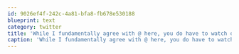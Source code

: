 ```yaml
---
id: 9026ef4f-242c-4a81-bfa8-fb678e530188
blueprint: text
category: twitter
title: 'While I fundamentally agree with @ here, you do have to watch out for lipstick on a pig ow.ly/eqcUM'
caption: 'While I fundamentally agree with @ here, you do have to watch out for lipstick on a pig <a href="http://ow.ly/eqcUM" title="http://ow.ly/eqcUM" class="link link_untco">ow.ly/eqcUM</a>'
---
```

